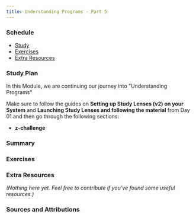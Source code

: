 ```yaml
---
title: Understanding Programs - Part 5
---
```


### Schedule

  - [Study](#study-plan-4)
  - [Exercises](#exercises-4)
  - [Extra Resources](#extra-resources-4)

### Study Plan

  In this Module, we are continuing our journey into "Understanding Programs"

  Make sure to follow the guides on **Setting up Study Lenses (v2) on your System** and **Launching Study Lenses and following the material** from Day 01 and then go through the following sections:

  - **z-challenge**

### Summary

### Exercises

  <!-- SGEN:META:PROGRESS:task=Explore the 'z-challenge' section of 'Understanding Programs' -->

### Extra Resources

  _(Nothing here yet. Feel free to contribute if you've found some useful resources.)_

### Sources and Attributions